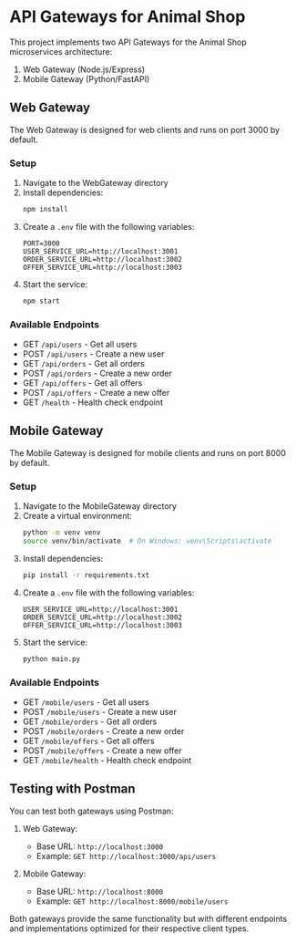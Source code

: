 # API Gateways for Animal Shop

This project implements two API Gateways for the Animal Shop microservices architecture:

1. Web Gateway (Node.js/Express)
2. Mobile Gateway (Python/FastAPI)

## Web Gateway

The Web Gateway is designed for web clients and runs on port 3000 by default.

### Setup
1. Navigate to the WebGateway directory
2. Install dependencies:
   ```bash
   npm install
   ```
3. Create a `.env` file with the following variables:
   ```
   PORT=3000
   USER_SERVICE_URL=http://localhost:3001
   ORDER_SERVICE_URL=http://localhost:3002
   OFFER_SERVICE_URL=http://localhost:3003
   ```
4. Start the service:
   ```bash
   npm start
   ```

### Available Endpoints
- GET `/api/users` - Get all users
- POST `/api/users` - Create a new user
- GET `/api/orders` - Get all orders
- POST `/api/orders` - Create a new order
- GET `/api/offers` - Get all offers
- POST `/api/offers` - Create a new offer
- GET `/health` - Health check endpoint

## Mobile Gateway

The Mobile Gateway is designed for mobile clients and runs on port 8000 by default.

### Setup
1. Navigate to the MobileGateway directory
2. Create a virtual environment:
   ```bash
   python -m venv venv
   source venv/bin/activate  # On Windows: venv\Scripts\activate
   ```
3. Install dependencies:
   ```bash
   pip install -r requirements.txt
   ```
4. Create a `.env` file with the following variables:
   ```
   USER_SERVICE_URL=http://localhost:3001
   ORDER_SERVICE_URL=http://localhost:3002
   OFFER_SERVICE_URL=http://localhost:3003
   ```
5. Start the service:
   ```bash
   python main.py
   ```

### Available Endpoints
- GET `/mobile/users` - Get all users
- POST `/mobile/users` - Create a new user
- GET `/mobile/orders` - Get all orders
- POST `/mobile/orders` - Create a new order
- GET `/mobile/offers` - Get all offers
- POST `/mobile/offers` - Create a new offer
- GET `/mobile/health` - Health check endpoint

## Testing with Postman

You can test both gateways using Postman:

1. Web Gateway:
   - Base URL: `http://localhost:3000`
   - Example: `GET http://localhost:3000/api/users`

2. Mobile Gateway:
   - Base URL: `http://localhost:8000`
   - Example: `GET http://localhost:8000/mobile/users`

Both gateways provide the same functionality but with different endpoints and implementations optimized for their respective client types. 